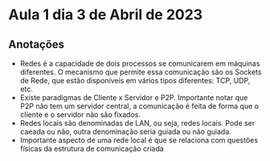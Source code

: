 # Aula 1 dia 3 de Abril de 2023

## Anotações

- Redes é a capacidade de dois processos se comunicarem em máquinas diferentes. O mecanismo que permite essa comunicação são os Sockets de Rede, que estão disponíveis em vários tipos diferentes: TCP, UDP, etc.
- Existe paradigmas de Cliente x Servidor e P2P. Importante notar que P2P não tem um servidor central, a comunicação é feita de forma que o cliente e o servidor não são fixados.
- Redes locais são denominadas de LAN, ou seja, redes locais. Pode ser caeada ou não, outra denominação seria guiada ou não guiada.
- Importante aspecto de uma rede local é que se relaciona com questões físicas da estrutura de comunicação criada
